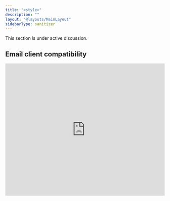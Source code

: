 ```yaml
---
title: "<style>"
description: ""
layout: "@layouts/MainLayout"
sidebarType: sanitizer
---
```


This section is under active discussion.

## Email client compatibility

<iframe title="Can I email… &lt;style&gt; element" src="https://embed.caniemail.com/html-style/" width="640" height="420" style="width:100%; max-width:40rem; height:26.25rem; border:none;" loading="lazy"></iframe>